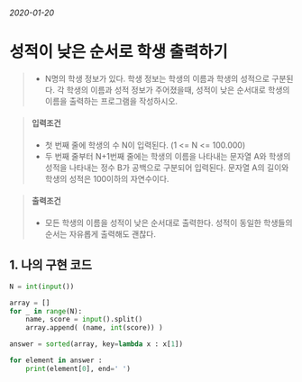 ###### 2020-01-20

# 성적이 낮은 순서로 학생 출력하기

> - N명의 학생 정보가 있다. 학생 정보는 학생의 이름과 학생의 성적으로 구분된다. 각 학생의 이름과 성적 정보가 주어졌을때, 성적이 낮은 순서대로 학생의 이름을 출력하는 프로그램을 작성하시오.

> #### 입력조건
>
> - 첫 번째 줄에 학생의 수 N이 입력된다. (1 <= N <= 100.000)
> - 두 번째 줄부터 N+1번째 줄에는 학생의 이름을 나타내는 문자열 A와 학생의 성적을 나타내는 정수 B가 공백으로 구분되어 입력된다. 문자열 A의 길이와 학생의 성적은 100이하의 자연수이다.

> #### 출력조건
>
> - 모든 학생의 이름을 성적이 낮은 순서대로 출력한다. 성적이 동일한 학생들의 순서는 자유롭게 출력해도 괜찮다.





## 1. 나의 구현 코드

```python
N = int(input())

array = []
for _ in range(N):
    name, score = input().split()
    array.append( (name, int(score)) )

answer = sorted(array, key=lambda x : x[1])

for element in answer :
    print(element[0], end=' ')
```

